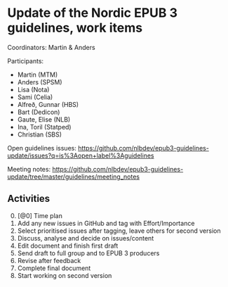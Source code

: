 Update of the Nordic EPUB 3 guidelines, work items
================================================

Coordinators: Martin & Anders

Participants: 
- Martin (MTM)
- Anders (SPSM)
- Lisa (Nota)
- Sami (Celia)
- Alfreð, Gunnar (HBS)
- Bart (Dedicon)
- Gaute, Elise (NLB)
- Ina, Toril (Statped)
- Christian (SBS)


Open guidelines issues: https://github.com/nlbdev/epub3-guidelines-update/issues?q=is%3Aopen+label%3Aguidelines

Meeting notes: https://github.com/nlbdev/epub3-guidelines-update/tree/master/guidelines/meeting_notes

## Activities
0. [@0] Time plan
1. Add any new issues in GitHub and tag with Effort/Importance
2. Select prioritised issues after tagging, leave others for second version
3. Discuss, analyse and decide on issues/content
4. Edit document and finish first draft
5. Send draft to full group and to EPUB 3 producers
6. Revise after feedback
7. Complete final document 
8. Start working on second version
